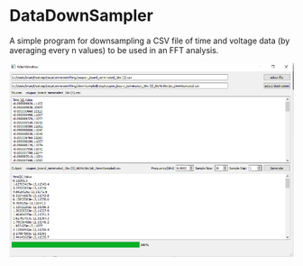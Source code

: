 # DataDownSampler
A simple program for downsampling a CSV file of time and voltage data (by averaging every n values) to be used in an FFT analysis.

![Screenshot](Screenshot.png)
